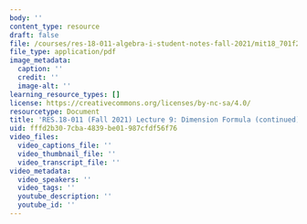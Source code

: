 ```yaml
---
body: ''
content_type: resource
draft: false
file: /courses/res-18-011-algebra-i-student-notes-fall-2021/mit18_701f21_lec9.pdf
file_type: application/pdf
image_metadata:
  caption: ''
  credit: ''
  image-alt: ''
learning_resource_types: []
license: https://creativecommons.org/licenses/by-nc-sa/4.0/
resourcetype: Document
title: 'RES.18-011 (Fall 2021) Lecture 9: Dimension Formula (continued) '
uid: fffd2b30-7cba-4839-be01-987cfdf56f76
video_files:
  video_captions_file: ''
  video_thumbnail_file: ''
  video_transcript_file: ''
video_metadata:
  video_speakers: ''
  video_tags: ''
  youtube_description: ''
  youtube_id: ''
---
```

